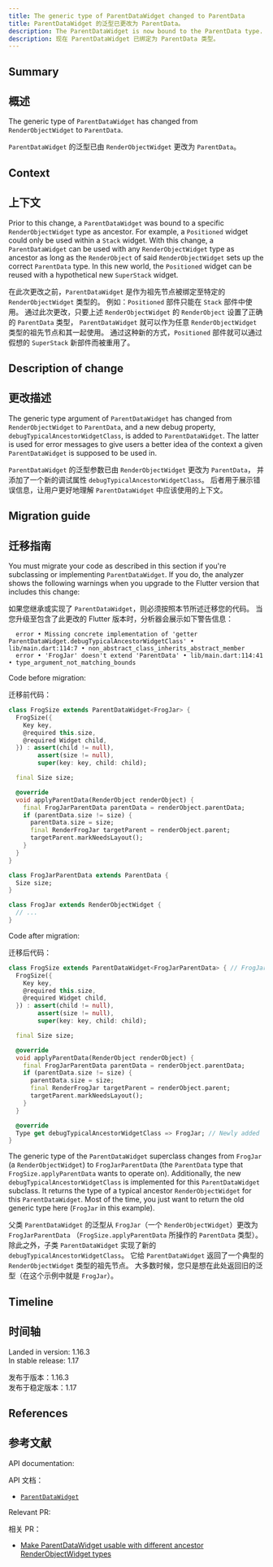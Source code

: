 ```yaml
---
title: The generic type of ParentDataWidget changed to ParentData
title: ParentDataWidget 的泛型已更改为 ParentData。
description: The ParentDataWidget is now bound to the ParentData type.
description: 现在 ParentDataWidget 已绑定为 ParentData 类型。
---
```


## Summary

## 概述

The generic type of `ParentDataWidget` has changed from
`RenderObjectWidget` to `ParentData`.

`ParentDataWidget` 的泛型已由 `RenderObjectWidget` 更改为 `ParentData`。

## Context

## 上下文

Prior to this change, a `ParentDataWidget` was bound
to a specific `RenderObjectWidget` type as ancestor.
For example, a `Positioned` widget could only be used
within a `Stack` widget. With this change,
a `ParentDataWidget` can be used with any
`RenderObjectWidget` type as ancestor as long as
the `RenderObject` of said `RenderObjectWidget`
sets up the correct `ParentData` type. In this new world,
the `Positioned` widget can be reused with a hypothetical
new `SuperStack` widget.

在此次更改之前，`ParentDataWidget` 是作为祖先节点被绑定至特定的 `RenderObjectWidget` 类型的。
例如：`Positioned` 部件只能在 `Stack` 部件中使用。
通过此次更改，只要上述 `RenderObjectWidget` 的 `RenderObject`
设置了正确的 `ParentData` 类型，
`ParentDataWidget` 就可以作为任意 `RenderObjectWidget` 类型的祖先节点和其一起使用。
通过这种新的方式，`Positioned` 部件就可以通过假想的 `SuperStack` 新部件而被重用了。

## Description of change

## 更改描述

The generic type argument of `ParentDataWidget`
has changed from `RenderObjectWidget` to `ParentData`,
and a new debug property, `debugTypicalAncestorWidgetClass`,
is added to `ParentDataWidget`.
The latter is used for error messages to give users a
better idea of the context a given `ParentDataWidget`
is supposed to be used in.

`ParentDataWidget` 的泛型参数已由 `RenderObjectWidget` 更改为 `ParentData`，
并添加了一个新的调试属性 `debugTypicalAncestorWidgetClass`。
后者用于展示错误信息，让用户更好地理解 `ParentDataWidget` 中应该使用的上下文。

## Migration guide

## 迁移指南

You must migrate your code as described in this section
if you're subclassing or implementing `ParentDataWidget`.
If you do, the analyzer shows the following warnings when you
upgrade to the Flutter version that includes this change:

如果您继承或实现了 `ParentDataWidget`，则必须按照本节所述迁移您的代码。
当您升级至包含了此更改的 Flutter 版本时，分析器会展示如下警告信息：

```none
  error • Missing concrete implementation of 'getter ParentDataWidget.debugTypicalAncestorWidgetClass' • lib/main.dart:114:7 • non_abstract_class_inherits_abstract_member
  error • 'FrogJar' doesn't extend 'ParentData' • lib/main.dart:114:41 • type_argument_not_matching_bounds
```

Code before migration:

迁移前代码：

<!-- skip -->
```dart
class FrogSize extends ParentDataWidget<FrogJar> {
  FrogSize({
    Key key,
    @required this.size,
    @required Widget child,
  }) : assert(child != null),
        assert(size != null),
        super(key: key, child: child);

  final Size size;

  @override
  void applyParentData(RenderObject renderObject) {
    final FrogJarParentData parentData = renderObject.parentData;
    if (parentData.size != size) {
      parentData.size = size;
      final RenderFrogJar targetParent = renderObject.parent;
      targetParent.markNeedsLayout();
    }
  }
}

class FrogJarParentData extends ParentData {
  Size size;
}

class FrogJar extends RenderObjectWidget {
  // ...
}
```

Code after migration:

迁移后代码：

<!-- skip -->
```dart
class FrogSize extends ParentDataWidget<FrogJarParentData> { // FrogJar changed to FrogJarParentData
  FrogSize({
    Key key,
    @required this.size,
    @required Widget child,
  }) : assert(child != null),
        assert(size != null),
        super(key: key, child: child);

  final Size size;

  @override
  void applyParentData(RenderObject renderObject) {
    final FrogJarParentData parentData = renderObject.parentData;
    if (parentData.size != size) {
      parentData.size = size;
      final RenderFrogJar targetParent = renderObject.parent;
      targetParent.markNeedsLayout();
    }
  }

  @override
  Type get debugTypicalAncestorWidgetClass => FrogJar; // Newly added
}
```

The generic type of the `ParentDataWidget` superclass
changes from `FrogJar` (a `RenderObjectWidget`) to
`FrogJarParentData` (the `ParentData` type that
`FrogSize.applyParentData` wants to operate on).
Additionally, the new `debugTypicalAncestorWidgetClass`
is implemented for this `ParentDataWidget` subclass.
It returns the type of a typical ancestor `RenderObjectWidget`
for this `ParentDataWidget`. Most of the time,
you just want to return the old generic type here
(`FrogJar` in this example).

父类 `ParentDataWidget` 的泛型从 `FrogJar`（一个 `RenderObjectWidget`）更改为 `FrogJarParentData`
（`FrogSize.applyParentData` 所操作的 `ParentData` 类型）。
除此之外，子类 `ParentDataWidget` 实现了新的 `debugTypicalAncestorWidgetClass`。
它给 `ParentDataWidget` 返回了一个典型的 `RenderObjectWidget` 类型的祖先节点。
大多数时候，您只是想在此处返回旧的泛型（在这个示例中就是 `FrogJar`）。

## Timeline

## 时间轴

Landed in version: 1.16.3<br>
In stable release: 1.17

发布于版本：1.16.3<br>
发布于稳定版本：1.17

## References

## 参考文献

API documentation:

API 文档：

* [`ParentDataWidget`][]

Relevant PR:

相关 PR：

* [Make ParentDataWidget usable with different ancestor RenderObjectWidget types][]

[Make ParentDataWidget usable with different ancestor RenderObjectWidget types]: {{site.repo.flutter}}/pull/48541
[`ParentDataWidget`]: {{site.api}}/flutter/widgets/ParentDataWidget-class.html
